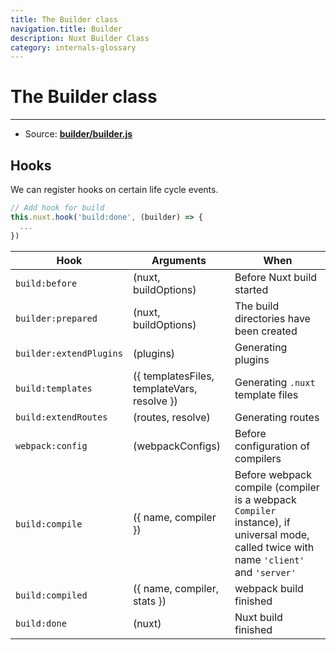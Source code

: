 ```yaml
---
title: The Builder class
navigation.title: Builder
description: Nuxt Builder Class
category: internals-glossary
---
```

# The Builder class

---

- Source: **[builder/builder.js](https://github.com/nuxt/nuxt.js/blob/dev/packages/builder/src/builder.js)**

## Hooks

We can register hooks on certain life cycle events.

```js
// Add hook for build
this.nuxt.hook('build:done', (builder) => {
  ...
})
```

| Hook                    | Arguments                                   | When                                                                                                                                    |
| ----------------------- | ------------------------------------------- | --------------------------------------------------------------------------------------------------------------------------------------- |
| `build:before`          | (nuxt, buildOptions)                        | Before Nuxt build started                                                                                                               |
| `builder:prepared`      | (nuxt, buildOptions)                        | The build directories have been created                                                                                                 |
| `builder:extendPlugins` | (plugins)                                   | Generating plugins                                                                                                                      |
| `build:templates`       | ({ templatesFiles, templateVars, resolve }) | Generating `.nuxt` template files                                                                                                       |
| `build:extendRoutes`    | (routes, resolve)                           | Generating routes                                                                                                                       |
| `webpack:config`        | (webpackConfigs)                            | Before configuration of compilers                                                                                                       |
| `build:compile`         | ({ name, compiler })                        | Before webpack compile (compiler is a webpack `Compiler` instance), if universal mode, called twice with name `'client'` and `'server'` |
| `build:compiled`        | ({ name, compiler, stats })                 | webpack build finished                                                                                                                  |
| `build:done`            | (nuxt)                                      | Nuxt build finished                                                                                                                     |
